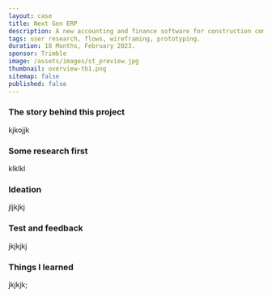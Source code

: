 ```yaml
---
layout: case
title: Next Gen ERP
description: A new accounting and finance software for construction companies.
tags: user research, flows, wireframing, prototyping.
duration: 18 Months, February 2023.
sponsor: Trimble
image: /assets/images/st_preview.jpg
thumbnail: overview-tb1.png
sitemap: false
published: false
---
```


### The story behind this project

kjkojjk

### Some research first

klklkl

### Ideation

jljkjkj

### Test and feedback

jkjkjkj

### Things I learned

jkjkjk;

<script src="/assets/js/flickity.js"></script>
